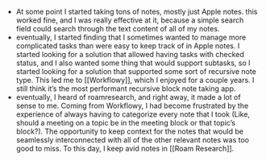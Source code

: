 - At some point I started taking tons of notes, mostly just Apple notes. this worked fine, and I was really effective at it, because a simple search field could search through the text content of all of my notes.
- eventually, I started finding that I sometimes wanted to manage more complicated tasks than were easy to keep track of in Apple notes. I started looking for a solution that allowed having tasks with checked status, and I also wanted some thing that would support subtasks, so I started looking for a solution that supported some sort of recursive note type. This led me to [[Workflowy]], which I enjoyed for a couple years. I still think it’s the most performant recursive block note taking app. 
- eventually, I heard of roamresearch, and right away, it made a lot of sense to me. Coming from Workflowy, I had become frustrated by the experience of always having to categorize every note that I took (Like, should a meeting on a topic be in the meeting block or that topic’s block?). The opportunity to keep context for the notes that would be seamlessly interconnected with all of the other relevant notes was too good to miss. To this day, I keep avid notes in [[Roam Research]].

